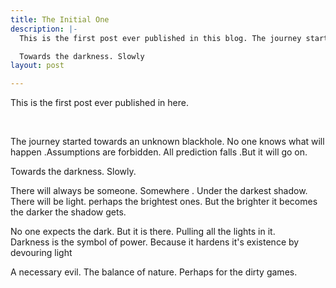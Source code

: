 ```yaml
---
title: The Initial One
description: |-
  This is the first post ever published in this blog. The journey started towards unknown. No one knows what will happen but it will go on.

  Towards the darkness. Slowly
layout: post

---
```

This is the first post ever published in here.

<br>

The journey started towards an unknown blackhole. No one knows what will happen .Assumptions are forbidden. All prediction falls .But it will go on. <br>

Towards the darkness. Slowly. <br>

There will always be someone. Somewhere . Under the darkest shadow. There will be light. perhaps the brightest ones. But the brighter it becomes the darker the shadow gets. <br>

No one expects the dark. But it is there. Pulling all the lights in it. <br>
Darkness is the symbol of power.
Because it hardens it's existence
by devouring light <br>

A necessary evil. The balance of nature. Perhaps for the dirty games.
<br>